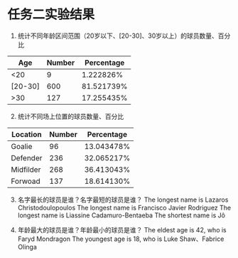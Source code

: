 # 任务二实验结果

1. 统计不同年龄区间范围（20岁以下、[20-30]、30岁以上）的球员数量、百分比

|   Age   |    Number   |   Percentage   |
|   ----   |   ----   |   ----   |
|   <20   |   9   |   1.222826%   |
|   [20-30]   |   600   |   81.521739%   |
|   >30   |   127   |   17.255435%   |

2. 统计不同场上位置的球员数量、百分比

|   Location   |   Number   |   Percentage   |
|   ----   |   ----   |   ----   |
|   Goalie   |   96   |   13.043478%   |
|   Defender   |   236   |   32.065217%   |
|   Midfilder   |   268   |   36.413043%   |
|   Forwoad   |   137   |   18.614130%   |

3. 名字最长的球员是谁？名字最短的球员是谁？
The longest name is Lazaros Christodoulopoulos
The longest name is Francisco Javier Rodriguez
The longest name is Liassine Cadamuro-Bentaeba
The shortest name is Jô

4. 年龄最大的球员是谁？年龄最小的球员是谁？
The eldest age is 42, who is Faryd Mondragon
The youngest age is 18, who is Luke Shaw、Fabrice Olinga
